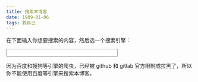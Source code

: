 ```yaml
---
title: 搜索本博客
date: 1989-01-06
tags: 我自己
---
```


在下面输入你想要搜索的内容，然后选一个搜索引擎：  

<input type="text" id="inputsearch" style="width: 300px">
<div id="searchOptions"></div>

因为百度和搜狗等引擎的爬虫，已经被 github 和 gitlab 官方限制或拉黑了，所以你不能使用百度等引擎来搜索本博客。  
